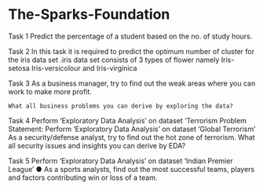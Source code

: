 # The-Sparks-Foundation

Task 1
Predict the percentage of a student based on the no. of study hours. 

Task 2
In this task it is required to predict the optimum number of cluster for the iris data set .iris data set consists of 3 types of flower namely Iris-setosa Iris-versicolour and Iris-virginica

Task 3
    As a business manager, try to find out the weak areas where you can
    work to make more profit.

    What all business problems you can derive by exploring the data?
    
    
    
Task 4
   Perform ‘Exploratory Data Analysis’ on dataset ‘Terrorism
   Problem Statement: Perform ‘Exploratory Data Analysis’ on dataset ‘Global Terrorism’
   As a security/defense analyst, try to find out the hot zone of terrorism.
   What all security issues and insights you can derive by EDA?


Task 5
Perform ‘Exploratory Data Analysis’ on dataset ‘Indian Premier League’
● As a sports analysts, find out the most successful teams, players and factors
contributing win or loss of a team.
